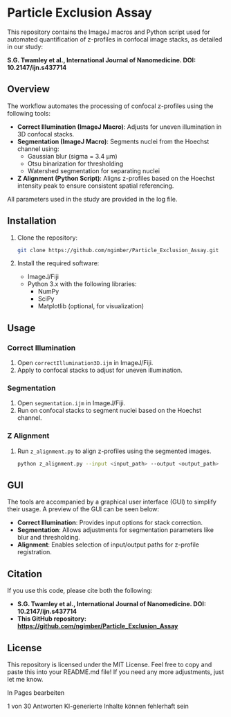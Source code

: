 # Particle Exclusion Assay

This repository contains the ImageJ macros and Python script used for automated quantification of z-profiles in confocal image stacks, as detailed in our study:

**S.G. Twamley et al., International Journal of Nanomedicine. DOI: 10.2147/ijn.s437714**

## Overview

The workflow automates the processing of confocal z-profiles using the following tools:

- **Correct Illumination (ImageJ Macro)**: Adjusts for uneven illumination in 3D confocal stacks.
- **Segmentation (ImageJ Macro)**: Segments nuclei from the Hoechst channel using:
  - Gaussian blur (sigma = 3.4 µm)
  - Otsu binarization for thresholding
  - Watershed segmentation for separating nuclei
- **Z Alignment (Python Script)**: Aligns z-profiles based on the Hoechst intensity peak to ensure consistent spatial referencing.

All parameters used in the study are provided in the log file.

## Installation

1. Clone the repository:
    ```bash
    git clone https://github.com/ngimber/Particle_Exclusion_Assay.git
    ```

2. Install the required software:
    - ImageJ/Fiji
    - Python 3.x with the following libraries:
      - NumPy
      - SciPy
      - Matplotlib (optional, for visualization)

## Usage

### Correct Illumination

1. Open `correctIllumination3D.ijm` in ImageJ/Fiji.
2. Apply to confocal stacks to adjust for uneven illumination.

### Segmentation

1. Open `segmentation.ijm` in ImageJ/Fiji.
2. Run on confocal stacks to segment nuclei based on the Hoechst channel.

### Z Alignment

1. Run `z_alignment.py` to align z-profiles using the segmented images.
    ```bash
    python z_alignment.py --input <input_path> --output <output_path>
    ```

## GUI

The tools are accompanied by a graphical user interface (GUI) to simplify their usage. A preview of the GUI can be seen below:

- **Correct Illumination**: Provides input options for stack correction.
- **Segmentation**: Allows adjustments for segmentation parameters like blur and thresholding.
- **Alignment**: Enables selection of input/output paths for z-profile registration.

## Citation

If you use this code, please cite both the following:

- **S.G. Twamley et al., International Journal of Nanomedicine. DOI: 10.2147/ijn.s437714**
- **This GitHub repository: https://github.com/ngimber/Particle_Exclusion_Assay**

## License

This repository is licensed under the MIT License.
Feel free to copy and paste this into your README.md file! If you need any more adjustments, just let me know.


In Pages bearbeiten


1 von 30 Antworten
KI-generierte Inhalte können fehlerhaft sein


